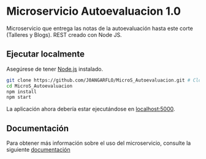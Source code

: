 # Microservicio Autoevaluacion 1.0
Microservicio que entrega las notas de la autoevaluación hasta este corte (Talleres y Blogs). REST creado con Node JS.

## Ejecutar localmente

Asegúrese de tener [Node.js](http://nodejs.org/) instalado.

```sh
git clone https://github.com/J0ANGARFLO/MicroS_Autoevaluacion.git # Clone el proyecto de manera local
cd MicroS_Autoevaluacion
npm install
npm start
```

La aplicación ahora debería estar ejecutándose en [localhost:5000](http://localhost:5000/).

## Documentación

Para obtener más información sobre el uso del microservicio, consulte la siguiente [documentación](https://www.google.com)
